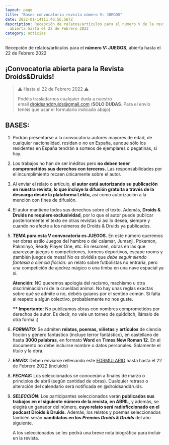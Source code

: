 ```yaml
---
layout: page
title: "Bases convocatoria revista número V: JUEGOS"
date: 2022-01-14T11:46:56.567Z
description: Recepción de relatos/artículos para el número V de la revista,
  abierta hasta el 22 de Febrero 2022
category: noticias
---
```

Recepción de relatos/artículos para el **número V: JUEGOS**, abierta hasta el 22 de Febrero 2022

## ¡Convocatoria abierta para la Revista Droids&Druids!

> ⚠️ Hasta el 22 de Febrero 2022 ⚠️
>
> Podéis trasladarnos cualquier duda a nuestro email [droidsanddruids@gmail.com](mailto:droidsanddruids@gmail.com) (**SOLO DUDAS**. Para el envío tenéis que usar el formulario indicado abajo)

## BASES:

1. Podrán presentarse a la convocatoria autores mayores de edad, de cualquier nacionalidad, residan o no en España, aunque sólo los residentes en España tendrán a sorteos de ejemplares o pegatinas, si hay.
2. Los trabajos no han de ser inéditos pero **no deben tener comprometidos sus derechos con terceros.** Las responsabilidades por el incumplimiento recaen únicamente sobre el autor.
3. Al enviar el relato o artículo, **el autor está autorizando su publicación en nuestra revista, lo que incluye la difusión gratuita a través de la descarga desde la plataforma Lektu,** así como autorización a la mención con fines de difusión.
4.  El autor mantiene todos sus derechos sobre el texto. Además, **Droids & Druids no requiere exclusividad**, por lo que el autor puede publicar posteriormente el texto en otras revistas si así lo desea, siempre y cuando no afecte a los números de Droids & Druids ya publicados.
5. ***TEMA* para esta V convocatoria es JUEGOS.** En este número queremos ver obras estilo Juegos del hambre o del calamar, Jumanji, Pokemon, Pakminyó, Ready Player One, etc. En resumen, obras en las que aparezcan juegos o competiciones, torneos deportivos, escape rooms y ¡también juegos de mesa! No os olvidéis que *debe seguir siendo fantasía o ciencia ficción*: un relato sobre futbolistas no entraría, pero una competición de ajedrez mágico o una timba en una nave espacial ya sí. 

   **Atención:** NO queremos apología del racismo, machismo u otra discriminación ni de la crueldad animal. No hay unas reglas exactas sobre qué se admite o no, debéis guiaros por el sentido común. Si falta al respeto a algún colectivo, probablemente no nos guste.

   **\*\* Importante:** No publicamos obras con nombres comprometidos por derechos de autor. Es decir, no vale un torneo de quidditch, llámalo de otra forma :)
6. ***FORMATO:*** Se admiten **relatos, poemas, viñetas** y **artículos** de ciencia ficción y género fantástico (incluye terror fantástico), en castellano de hasta **3000 palabras**, en formato **Word** en **Times New Roman 12**. En el documento no debe incluirse nombre o datos personales. Solamente el título y la obra.
7. ***ENVÍO:*** Deben enviarse rellenando este [FORMULARIO](https://forms.gle/8D7eKKm2z34dpR7F9) hasta hasta el 22 de Febrero 2022 (incluido)
8. ***FECHAS:*** Los seleccionados se conocerán a finales de marzo o principios de abril (según cantidad de obras). Cualquier retraso o alteración del calendario será notificada en @droidsanddruids. 
9. ***SELECCIÓN*:** Los participantes seleccionados verán **publicados sus trabajos en el siguiente número de la revista, en ABRIL**, y además, se elegirá un ganador del número, **cuyo relato será radioficcionado en el podcast Droids & Druids.** Además, los relatos y poemas seleccionados también serán **candidatos en los *Premios Droids & Druids*** del año siguiente.

   A los seleccionados se les pedirá una breve nota biográfica para incluir en la revista.